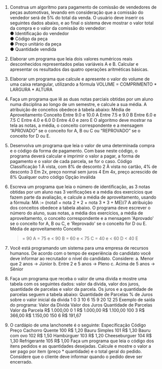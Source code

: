 1. Construa um algoritmo para pagamento de comissão de vendedores de peças automotivas, 
levando em consideração que a comissão do vendedor será de 5% do total da venda. O usuário 
deve inserir os seguintes dados abaixo, e ao final o sistema deve mostrar o valor total da 
compra e o valor da comissão do vendedor:  
    ● Identificação do vendedor  
    ● Código da peça  
    ● Preço unitário da peça  
    ● Quantidade vendida  
 
2. Elaborar um programa que leia dois valores numéricos reais desconhecidos representados 
pelas variáveis A e B. Calcular e apresentar os resultados das quatro operações aritméticas 
básicas. 
 
3. Elaborar um programa que calcule e apresente o valor do volume de uma caixa retangular, 
utilizando a fórmula VOLUME = COMPRIMENTO * LARGURA * ALTURA 
4. Faça um programa que lê as duas notas parciais obtidas por um aluno numa disciplina ao 
longo de um semestre, e calcule a sua média. A atribuição de conceitos obedece à tabela 
abaixo: 
    Média de Aproveitamento  Conceito 
    Entre 9.0 e 10.0        A 
    Entre 7.5 e 9.0         B 
    Entre 6.0 e 7.5         C 
    Entre 4.0 e 6.0         D 
    Entre 4.0 e zero        E 
    O algoritmo deve mostrar na tela as notas, a média, o conceito correspondente e a 
mensagem “APROVADO” se o conceito for A, B ou C ou “REPROVADO” se o conceito for D ou E. 


5. Desenvolva um programa que leia o valor de uma determinada compra e o código da forma 
de pagamento. Com base neste código, o programa deverá calcular e imprimir o valor a pagar, 
a forma de pagamento e o valor de cada parcela, se for o caso. 
    Código            Classificação 
    1          À vista, com 8% de desconto 
    2          À vista no cartão, 4% de desconto 
    3          Em 2x, preço normal sem juros 
     4          Em 4x, preço acrescido de 8% 
    Qualquer outro código      Opção inválida 


6. Escreva um programa que leia o número de identificação, as 3 notas obtidas por um aluno 
nas 3 verificações e a média dos exercícios que fazem parte da avaliação, e calcule a média de 
aproveitamento, usando a fórmula: 
    MA := (nota1 + nota 2 * 2 + nota 3 * 3 + ME)/7 
    A atribuição dos conceitos obedece a tabela abaixo. O programa deve escrever o número do 
aluno, suas notas, a média dos exercícios, a média de aproveitamento, o conceito 
correspondente e a mensagem 'Aprovado' se o conceito for A, B ou C, e 'Reprovado' se o 
conceito for D ou E. 
    Média de aproveitamento Conceito 
    >= 90 A 
    >= 75 e < 90 B 
    >= 60 e < 75 C 
    >= 40 e < 60 D 
    < 40 E 


7. Você está programando um sistema para uma empresa de recursos humanos. De acordo 
com o tempo de experiência do candidato você deve informar ao recrutador o nível do 
candidato. Considere: 
    a. Menor que 2 anos → Júnior 
    b. Entre 2 e 5 anos → Pleno 
    c. Acima de 5 anos → Sênior 


8. Faça um programa que receba o valor de uma dívida e mostre uma tabela com os seguintes 
dados: valor da dívida, valor dos juros, quantidade de parcelas e valor da parcela. 
Os juros e a quantidade de parcelas seguem a tabela abaixo: 
Quantidade de Parcelas  % de Juros sobre o valor inicial da dívida 
1       0 
3       10 
6       15 
9       20 
12      25 
Exemplo de saída do programa: 
 Valor da Dívida Valor dos Juros Quantidade de Parcelas  Valor da Parcela 
R$ 1.000,00     0               1                       R$  1.000,00 
R$ 1.100,00     100             3                       R$    366,00 
R$ 1.150,00     150             6                       R$    191,67 
 

 
9. O cardápio de uma lanchonete é o seguinte: 
Especificação   Código  Preço 
Cachorro Quente 100     R$ 1,20 
Bauru Simples   101     R$ 1,30 
Bauru com ovo   102     R$ 1,50 
Hambúrguer      103     R$ 1,20 
Cheeseburguer   104     R$ 1,30 
Refrigerante    105     R$ 1,00 
Faça um programa que leia o código dos itens pedidos e as quantidades desejadas. Calcule e 
mostre o valor a ser pago por item (preço * quantidade) e o total geral do pedido. Considere 
que o cliente deve informar quando o pedido deve ser encerrado. 